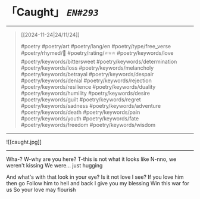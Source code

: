 # 「Caught」 *`EN#293`*

---

> [[2024-11-24|24/11/24]]
> 
> #poetry 
> #poetry/art 
> #poetry/lang/en 
> #poetry/type/free_verse 
> #poetry/rhymed/🔴 
> #poetry/rating/⭐⭐⭐ 
> #poetry/keywords/love #poetry/keywords/bittersweet #poetry/keywords/determination #poetry/keywords/loss #poetry/keywords/melancholy #poetry/keywords/betrayal #poetry/keywords/despair #poetry/keywords/denial #poetry/keywords/rejection #poetry/keywords/resilience #poetry/keywords/duality #poetry/keywords/humility #poetry/keywords/desire #poetry/keywords/guilt #poetry/keywords/regret #poetry/keywords/sadness #poetry/keywords/adventure #poetry/keywords/death #poetry/keywords/pain #poetry/keywords/youth #poetry/keywords/fate #poetry/keywords/freedom #poetry/keywords/wisdom 

---

![[caught.jpg]]

---

Wha-?
W-why are you here?
T-this is not what it looks like
N-nno, we weren't kissing 
We were... just hugging

And what's with that look in your eye?
Is it not love I see?
If you love him then go
Follow him to hell and back
I give you my blessing
Win this war for us
So your love may flourish